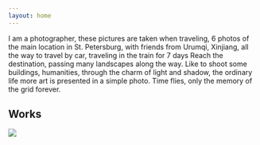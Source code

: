 ```yaml
---
layout: home
---
```


 I am a photographer, these pictures are taken when traveling, 6 photos of the main location in St. Petersburg, with friends from Urumqi, Xinjiang, all the way to travel by car, traveling in the train for 7 days Reach the destination, passing many landscapes along the way. Like to shoot some buildings, humanities, through the charm of light and shadow, the ordinary life more art is presented in a simple photo. Time flies, only the memory of the grid forever.

## Works

[![]({{site.baseurl}}/gitbook/images/1.webp)](https://jekyll-themes.com)



